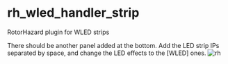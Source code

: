 # rh_wled_handler_strip
RotorHazard plugin for WLED strips

There should be another panel added at the bottom. Add the LED strip IPs separated by space, and change the LED effects to the [WLED] ones.
![rh](https://github.com/Kian-Wee/rh_wled_handler_strip/assets/45945080/6535f50a-8bba-4e0d-9844-269b0637eb72)
